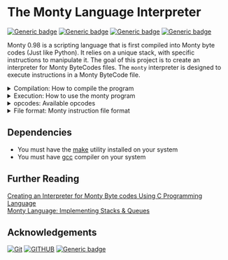 # The Monty Language Interpreter

[![Generic badge](https://img.shields.io/badge/Maintained-Yes-green.svg)](https://shields.io/) [![Generic badge](https://img.shields.io/badge/Made%20With-C-blue.svg)](https://shields.io/) [![Generic badge](https://img.shields.io/badge/contributors-1-green.svg)](https://shields.io/) [![Generic badge](https://img.shields.io/badge/release-1.0.0-green.svg)](https://shields.io/)

Monty 0.98 is a scripting language that is first compiled into Monty byte codes (Just like Python). It relies on a unique stack, with specific instructions to manipulate it. The goal of this project is to create an interpreter for Monty ByteCodes files. The `monty` interpreter is designed to execute instructions in a Monty ByteCode file.

<details>
<summary>Compilation: How to compile the program</summary>

1. First, clone this repository:
	```
	vagrant@ubuntu: git clone https://github.com/Ebuube/monty.git
	```

2. Then run the `Makefile`
	> #Note: Ensure you have `gcc` and `make` installed on your system before running the Makefile.
	```
	vagrant@ubuntu: make
	```

	If you don't have `make` utility installed, check out how to install it. For Ubuntu, you can look at this documentation [How to install make on Ubuntu](https://linuxhint.com/install-make-ubuntu/)

3. Confirm compilation by ensuring you now have the `monty` executable file present in that directory.

</details>

<details>
<summary>Execution: How to use the monty program</summary>

## The monty program

* Usage: `./monty file`
	* where `file` is the path to the file containing Monty byte code

* If the user does not give any file or more than one argument to your program, print the error message `USAGE: monty file`, followed by a new line, and exit with the status `EXIT_FAILURE`

* If, for any reason, it’s not possible to open the file, print the error message `Error: Can't open file <file>`, followed by a new line, and exit with the status `EXIT_FAILURE`
	* where `<file>` is the name of the file

* If the file contains an invalid instruction, print the error message `L<line_number>: unknown instruction <opcode>`, followed by a new line, and exit with the status `EXIT_FAILURE`
	* where `line_number` is the line number where the instruction appears.
	* Line numbers always start at 1

* The monty program runs the byte codes line by line and stop if either:
	* it executed properly every line of the file
	* it finds an error in the file
	* an error occurred

* If you can’t malloc anymore, print the error message `Error: malloc failed`, followed by a new line, and exit with status `EXIT_FAILURE`.

* You have to use `malloc` and `free` and are not allowed to use any other function from `man malloc` (realloc, calloc, …)


Example: Given a monty byte code file named `00.m` in the `bytecodes` directory, we can execute it thus...

```
vagrant@ubuntu:~/monty$ cat -e bytecodes/00.m
push 1$
push 2$
push 3$
pall$
vagrant@ubuntu:~/monty$ ./monty bytecodes/00.m
3
2
1
vagrant@ubuntu:~/monty$
```
</details>

<details>
<summary>opcodes: Available opcodes</summary>

* **push**: Usage: `push <int>`
	- This pushes an (integer) element to the stack.

* **pall**: Usage: `pall`
	- This prints all the values on the stack, starting from the top of the stack.

* **pint**: Usage: `pint`
	- This prints the value at the top of the stack, followed by a new line.

* **pop**: Usage: `pop`
	- This removes the top element of the stack, but doesn't print or return it.

* **swap**: Usage: `swap`
	- This swaps the top two elements of the stack.

* **add**: Usage: `add`
	- This adds the top two element of the stack. The result is stored in the second top element of the stack, and the top element is removed, so that at the end:
		* The top element of the stack contains the result
		* The stack is one element shorter

* **nop**: Usage: `nop`
	- This opcode does **not** do anything.

> Warning: Values outside INT\_MIN - INT\_MAX (both exclusive) can't be used as data values for the stack

</details>

<details>
<summary>File format: Monty instruction file format</summary>

## Monty byte code files

Files containing Monty byte codes usually have the `.m` extension. Most of the industry uses this standard but it is not required by the specification of the language. There is not more than one instruction per line. There can be any number of spaces before or after the opcode and its argument:

Given a directory name `bytecodes` that contains Monty byte codes.
```
vagrant@ubuntu:~/monty$ cat -e bytecodes/000.m
push 0$
push 1$
push 2$
  push 3$
                   pall    $
push 4$
    push 5    $
      push    6        $
pall$
vagrant@ubuntu:~/monty$
```

Monty byte code files can contain blank lines (empty or made of spaces only, and any additional text after the opcode or its required argument is not taken into account:

```
vagrant@ubuntu:~/monty$ cat -e bytecodes/001.m
push 0 Push 0 onto the stack$
push 1 Push 1 onto the stack$
$
push 2$
  push 3$
                   pall    $
$
$
                           $
push 4$
$
    push 5    $
      push    6        $
$
pall This is the end of our program. Monty is awesome!$
vagrant@ubuntu:~/monty$
```
</details>


## Dependencies
* You must have the [make](https://www.gnu.org/software/make/) utility  installed on your system
* You must have [gcc](https://gcc.gnu.org/) compiler on your system

## Further Reading
[Creating an Interpreter for Monty Byte codes Using C Programming Language](https://medium.com/@mr_robertamoah/creating-an-interpreter-for-monty-bytecodes-using-c-programming-language-287a2c2aa706?source=rss------programming-5)
<br>
[Monty Language: Implementing Stacks & Queues](https://micahondiwa.hashnode.dev/monty-language-implementing-stacks-queues)


## Acknowledgements
[![Git](https://img.shields.io/badge/git-%23F05033.svg?style=for-the-badge&logo=git&logoColor=white)](https://git-scm.com/) [![GITHUB](https://img.shields.io/badge/GitHub-100000?style=for-the-badge&logo=github&logoColor=white)](https://github.com/) [![Generic badge](https://img.shields.io/badge/ALX-AFRICA-white.svg)](https://www.alxafrica.com/)